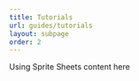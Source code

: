 ```yaml
---
title: Tutorials
url: guides/tutorials
layout: subpage
order: 2
---
```


Using Sprite Sheets content here
